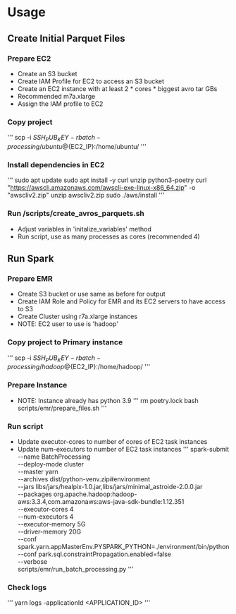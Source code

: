 # Usage

## Create Initial Parquet Files

### Prepare EC2

- Create an S3 bucket
- Create IAM Profile for EC2 to access an S3 bucket
- Create an EC2 instance with at least 2 * cores * biggest avro tar GBs
- Recommended m7a.xlarge
- Assign the IAM profile to EC2

### Copy project

'''
scp -i ${SSH_PUB_KEY} -r batch-processing/ ubuntu@${EC2_IP}:/home/ubuntu/
'''

### Install dependencies in EC2

'''
sudo apt update
sudo apt install -y curl unzip python3-poetry
curl "https://awscli.amazonaws.com/awscli-exe-linux-x86_64.zip" -o "awscliv2.zip"
unzip awscliv2.zip
sudo ./aws/install
'''

### Run /scripts/create_avros_parquets.sh

- Adjust variables in 'initalize_variables' method
- Run script, use as many processes as cores (recommended 4)

## Run Spark

### Prepare EMR

- Create S3 bucket or use same as before for output
- Create IAM Role and Policy for EMR and its EC2 servers to have access to S3
- Create Cluster using r7a.xlarge instances
- NOTE: EC2 user to use is 'hadoop'

### Copy project to Primary instance

'''
scp -i ${SSH_PUB_KEY} -r batch-processing/ hadoop@${EC2_IP}:/home/hadoop/
'''

### Prepare Instance

- NOTE: Instance already has python 3.9
'''
rm poetry.lock
bash scripts/emr/prepare_files.sh
'''

### Run script

- Update executor-cores to number of cores of EC2 task instances
- Update num-executors to number of EC2 task instances
'''
spark-submit \
    --name BatchProcessing \
    --deploy-mode cluster \
    --master yarn \
    --archives dist/python-venv.zip#environment \
    --jars libs/jars/healpix-1.0.jar,libs/jars/minimal_astroide-2.0.0.jar \
    --packages org.apache.hadoop:hadoop-aws:3.3.4,com.amazonaws:aws-java-sdk-bundle:1.12.351 \
    --executor-cores 4 \
    --num-executors 4 \
    --executor-memory 5G \
    --driver-memory 20G \
    --conf spark.yarn.appMasterEnv.PYSPARK_PYTHON=./environment/bin/python \
    --conf park.sql.constraintPropagation.enabled=false \
    --verbose \
    scripts/emr/run_batch_processing.py
'''

### Check logs

'''
yarn logs -applicationId <APPLICATION_ID>
'''
